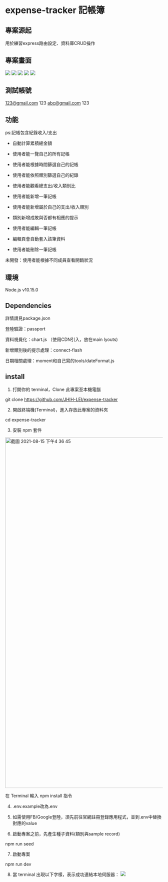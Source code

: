 # expense-tracker 記帳簿

## 專案源起
用於練習express路由設定、資料庫CRUD操作

## 專案畫面
![](https://i.imgur.com/RwGGHAE.png)
![](https://i.imgur.com/ruNVs2S.jpg)
![](https://i.imgur.com/ttksq1E.png)
![](https://i.imgur.com/JCcDYJJ.png)
![](https://i.imgur.com/VbrI3eZ.png)

## 測試帳號
123@gmail.com
123
abc@gmail.com
123

## 功能
ps:記帳包含紀錄收入/支出

* 自動計算累積總金額
* 使用者能一覽自己的所有記帳
* 使用者能根據時間篩選自己的記帳
* 使用者能依照類別篩選自己的紀錄
* 使用者能觀看總支出/收入類別比

* 使用者能新增一筆記帳
* 使用者能新增屬於自己的支出/收入類別
* 類別新增成敗與否都有相應的提示
* 使用者能編輯一筆記帳
* 編輯頁會自動套入該筆資料
* 使用者能刪除一筆記帳

未開發：使用者能根據不同成員查看開銷狀況

## 環境
Node.js v10.15.0

## Dependencies

詳情請見package.json

登陸驗證：passport

資料視覺化：chart.js （使用CDN引入，放在main lyouts)

新增類別後的提示處理：connect-flash

日期相關處理：moment和自己寫的tools/dateFormat.js

## install
1. 打開你的 terminal，Clone 此專案至本機電腦

git clone https://github.com/JHIH-LEI/expense-tracker

2. 開啟終端機(Terminal)，進入存放此專案的資料夾

cd expense-tracker

3. 安裝 npm 套件
<img width="1122" alt="截圖 2021-08-15 下午4 36 45" src="https://user-images.githubusercontent.com/66233452/129472374-2f1e5a84-e24c-446a-a75c-14be44ddbc26.png">

在 Terminal 輸入 npm install 指令

4. .env.example改為.env

5. 如需使用FB/Google登陸，須先前往官網註冊登錄應用程式，並到.env中替換對應的value 

6. 啟動專案之前，先產生種子資料(類別與sample record)

npm run seed

7. 啟動專案

npm run dev

8. 當 terminal 出現以下字樣，表示成功連結本地伺服器：
![](https://i.imgur.com/WfCsnP7.png)
